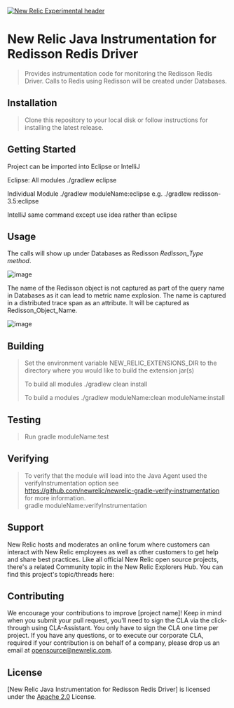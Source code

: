 [![New Relic Experimental header](https://github.com/newrelic/opensource-website/raw/master/src/images/categories/Experimental.png)](https://opensource.newrelic.com/oss-category/#new-relic-experimental)

# New Relic Java Instrumentation for Redisson Redis Driver

> Provides instrumentation code for monitoring the Redisson Redis Driver.  Calls to Redis using Redisson will be created under Databases.
> 
> 


## Installation

> Clone this repository to your local disk or follow instructions for installing the latest release.

## Getting Started

Project can be imported into Eclipse or IntelliJ

Eclipse:
 All modules
 ./gradlew eclipse

Individual Module
 ./gradlew moduleName:eclipse
 e.g. ./gradlew redisson-3.5:eclipse

 IntelliJ
 same command except use idea rather than eclipse


## Usage
   
The calls will show up under Databases as Redisson *Redisson_Type* *method*.  
   
![image](https://user-images.githubusercontent.com/8822859/124296144-40a5aa00-db1f-11eb-8030-f1be6c98131a.png)
   
The name of the Redisson object is not captured as part of the query name in Databases as it can lead to metric name explosion.   The name is captured in a distributed trace span as an attribute.  It will be captured as Redisson_Object_Name.    
    
![image](https://user-images.githubusercontent.com/8822859/124296773-f40e9e80-db1f-11eb-8934-8d07cb977172.png)



## Building

> Set the environment variable NEW_RELIC_EXTENSIONS_DIR to the directory where you would like to build the extension jar(s)
>
> To build all modules
> ./gradlew clean install
>
> To build a modules
> ./gradlew moduleName:clean moduleName:install

## Testing

> Run gradle moduleName:test

## Verifying

> To verify that the module will load into the Java Agent used the verifyInstrumentation option
> see https://github.com/newrelic/newrelic-gradle-verify-instrumentation for more information.  
> gradle moduleName:verifyInstrumentation

## Support

New Relic hosts and moderates an online forum where customers can interact with New Relic employees as well as other customers to get help and share best practices. Like all official New Relic open source projects, there's a related Community topic in the New Relic Explorers Hub. You can find this project's topic/threads here:



## Contributing
We encourage your contributions to improve [project name]! Keep in mind when you submit your pull request, you'll need to sign the CLA via the click-through using CLA-Assistant. You only have to sign the CLA one time per project.
If you have any questions, or to execute our corporate CLA, required if your contribution is on behalf of a company,  please drop us an email at opensource@newrelic.com.

## License
[New Relic Java Instrumentation for Redisson Redis Driver] is licensed under the [Apache 2.0](http://apache.org/licenses/LICENSE-2.0.txt) License.


